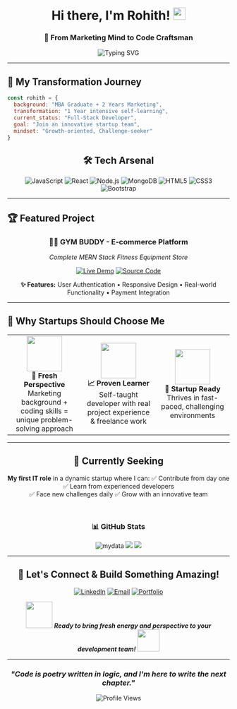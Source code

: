 <div align="center">

# Hi there, I'm Rohith! <img src="https://media.giphy.com/media/hvRJCLFzcasrR4ia7z/giphy.gif" width="28">

### 🚀 From Marketing Mind to Code Craftsman

<img src="https://readme-typing-svg.herokuapp.com?font=JetBrains+Mono&size=20&duration=3000&pause=1000&color=7C3AED&center=true&vCenter=true&width=500&lines=const+passion+%3D+%22building+solutions%22%3B;MBA+Graduate+%E2%86%92+Developer;Self-taught+%7C+Startup+Ready;MERN+Stack+Developer" alt="Typing SVG" />

</div>

---

## 💫 **My Transformation Journey**
```javascript
const rohith = {
  background: "MBA Graduate + 2 Years Marketing",
  transformation: "1 Year intensive self-learning",
  current_status: "Full-Stack Developer",
  goal: "Join an innovative startup team",
  mindset: "Growth-oriented, Challenge-seeker"
}
```

<div align="center">

## 🛠️ **Tech Arsenal**

![JavaScript](https://img.shields.io/badge/JavaScript-F7DF1E?style=for-the-badge&logo=javascript&logoColor=black)
![React](https://img.shields.io/badge/React-20232A?style=for-the-badge&logo=react&logoColor=61DAFB)
![Node.js](https://img.shields.io/badge/Node.js-339933?style=for-the-badge&logo=nodedotjs&logoColor=white)
![MongoDB](https://img.shields.io/badge/MongoDB-4EA94B?style=for-the-badge&logo=mongodb&logoColor=white)
![HTML5](https://img.shields.io/badge/HTML5-E34F26?style=for-the-badge&logo=html5&logoColor=white)
![CSS3](https://img.shields.io/badge/CSS3-1572B6?style=for-the-badge&logo=css3&logoColor=white)
![Bootstrap](https://img.shields.io/badge/Bootstrap-563D7C?style=for-the-badge&logo=bootstrap&logoColor=white)

</div>

---

## 🏆 **Featured Project**

<div align="center">

### 🏋️‍♂️ **GYM BUDDY - E-commerce Platform**
*Complete MERN Stack Fitness Equipment Store*

[![Live Demo](https://img.shields.io/badge/Live%20Demo-FF6B6B?style=for-the-badge&logo=github&logoColor=white)](your-demo-link)
[![Source Code](https://img.shields.io/badge/Source%20Code-4ECDC4?style=for-the-badge&logo=github&logoColor=white)](your-repo-link)

**✨ Features:** User Authentication • Responsive Design • Real-world Functionality • Payment Integration

</div>

---

## 🌟 **Why Startups Should Choose Me**

<table align="center">
<tr>
<td align="center" width="33%">
<img src="https://media.giphy.com/media/L1R1tvI9svkIWwpVYr/giphy.gif" width="80"><br>
<b>🧠 Fresh Perspective</b><br>
Marketing background + coding skills = unique problem-solving approach
</td>
<td align="center" width="33%">
<img src="https://media.giphy.com/media/WUlplcMpOCEmTGBtBW/giphy.gif" width="80"><br>
<b>📈 Proven Learner</b><br>
Self-taught developer with real project experience & freelance work
</td>
<td align="center" width="33%">
<img src="https://media.giphy.com/media/3oKIPnAiaMCws8nOsE/giphy.gif" width="80"><br>
<b>🚀 Startup Ready</b><br>
Thrives in fast-paced, challenging environments
</td>
</tr>
</table>

---

<div align="center">

## 🎯 **Currently Seeking**

**My first IT role** in a dynamic startup where I can:
 ✅ Contribute from day one
 ✅ Learn from experienced developers  
 ✅ Face new challenges daily
 ✅ Grow with an innovative team

<br>

### 📊 **GitHub Stats**

<img src="https://github-readme-stats.vercel.app/api?username=rohithk-codes&show_icons=true&theme=tokyonight&hide_border=true&count_private=true" alt="mydata"/>

 <img src="https://github-readme-streak-stats.herokuapp.com?user=rohithk-codes&theme=tokyonight&hide_border=true"/>

 <img src="https://github-readme-stats.vercel.app/api/top-langs/?username=rohithk-codes&layout=compact&theme=tokyonight&hide_border=true"/>

</div>

---

<div align="center">

## 🤝 **Let's Connect & Build Something Amazing!**

[![LinkedIn](https://img.shields.io/badge/LinkedIn-0077B5?style=for-the-badge&logo=linkedin&logoColor=white)](your-linkedin)
[![Email](https://img.shields.io/badge/Email-D14836?style=for-the-badge&logo=gmail&logoColor=white)](mailto:your.email@example.com)
[![Portfolio](https://img.shields.io/badge/Portfolio-FF5722?style=for-the-badge&logo=firefox&logoColor=white)](your-portfolio-link)

<img src="https://media.giphy.com/media/LnQjpWaON8nhr21vNW/giphy.gif" width="60"> <em><b>Ready to bring fresh energy and perspective to your development team!</b></em> <img src="https://media.giphy.com/media/7j2hfyeVcDtf2/giphy.gif" width="50">

</div>

---

<div align="center">

### *"Code is poetry written in logic, and I'm here to write the next chapter."* 

<img src="https://komarev.com/ghpvc/?username=YourGitHubUsername&color=blueviolet&style=for-the-badge" alt="Profile Views" />

</div>
